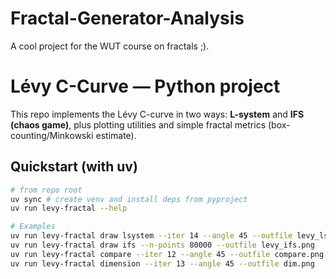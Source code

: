 # Fractal-Generator-Analysis
A cool project for the WUT course on fractals ;).

# Lévy C-Curve — Python project

This repo implements the Lévy C-curve in two ways: **L-system** and **IFS (chaos game)**, plus
plotting utilities and simple fractal metrics (box-counting/Minkowski estimate).

## Quickstart (with uv)

```bash
# from repo root
uv sync # create venv and install deps from pyproject
uv run levy-fractal --help

# Examples
uv run levy-fractal draw lsystem --iter 14 --angle 45 --outfile levy_lsystem.png
uv run levy-fractal draw ifs --n-points 80000 --outfile levy_ifs.png
uv run levy-fractal compare --iter 12 --angle 45 --outfile compare.png
uv run levy-fractal dimension --iter 13 --angle 45 --outfile dim.png